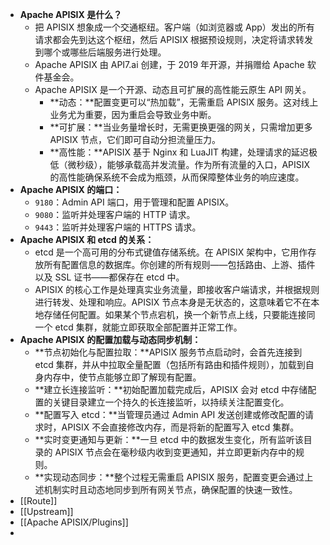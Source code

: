 - **Apache APISIX 是什么？**
	- 把 APISIX 想象成一个交通枢纽。客户端（如浏览器或 App）发出的所有请求都会先到达这个枢纽，然后 APISIX 根据预设规则，决定将请求转发到哪个或哪些后端服务进行处理。
	- Apache APISIX 由 API7.ai 创建，于 2019 年开源，并捐赠给 Apache 软件基金会。
	- Apache APISIX 是一个开源、动态且可扩展的高性能云原生 API 网关。
		- **动态：**配置变更可以“热加载”，无需重启 APISIX 服务。这对线上业务尤为重要，因为重启会导致业务中断。
		- **可扩展：**当业务量增长时，无需更换更强的网关，只需增加更多 APISIX 节点，它们即可自动分担流量压力。
		- **高性能：**APISIX 基于 Nginx 和 LuaJIT 构建，处理请求的延迟极低（微秒级），能够承载高并发流量。作为所有流量的入口，APISIX 的高性能确保系统不会成为瓶颈，从而保障整体业务的响应速度。
- **Apache APISIX 的端口：**
	- `9180`：Admin API 端口，用于管理和配置 APISIX。
	- `9080`：监听并处理客户端的 HTTP 请求。
	- `9443`：监听并处理客户端的 HTTPS 请求。
- **Apache APISIX 和 etcd 的关系：**
	- etcd 是一个高可用的分布式键值存储系统。在 APISIX 架构中，它用作存放所有配置信息的数据库。你创建的所有规则——包括路由、上游、插件以及 SSL 证书——都保存在 etcd 中。
	- APISIX 的核心工作是处理真实业务流量，即接收客户端请求，并根据规则进行转发、处理和响应。APISIX 节点本身是无状态的，这意味着它不在本地存储任何配置。如果某个节点宕机，换一个新节点上线，只要能连接同一个 etcd 集群，就能立即获取全部配置并正常工作。
- **Apache APISIX 的配置加载与动态同步机制：**
	- **节点初始化与配置拉取：**APISIX 服务节点启动时，会首先连接到 etcd 集群，并从中拉取全量配置（包括所有路由和插件规则），加载到自身内存中，使节点能够立即了解现有配置。
	- **建立长连接监听：**初始配置加载完成后，APISIX 会对 etcd 中存储配置的关键目录建立一个持久的长连接监听，以持续关注配置变化。
	- **配置写入 etcd：**当管理员通过 Admin API 发送创建或修改配置的请求时，APISIX 不会直接修改内存，而是将新的配置写入 etcd 集群。
	- **实时变更通知与更新：**一旦 etcd 中的数据发生变化，所有监听该目录的 APISIX 节点会在毫秒级内收到变更通知，并立即更新内存中的规则。
	- **实现动态同步：**整个过程无需重启 APISIX 服务，配置变更会通过上述机制实时且动态地同步到所有网关节点，确保配置的快速一致性。
- [[Route]]
- [[Upstream]]
- [[Apache APISIX/Plugins]]
-